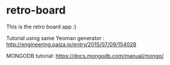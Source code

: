 # retro-board
This is the retro board app :)

Tutorial using same Yeoman generator : http://engineering.paiza.io/entry/2015/07/09/154028

MONGODB tutorial: https://docs.mongodb.com/manual/mongo/
